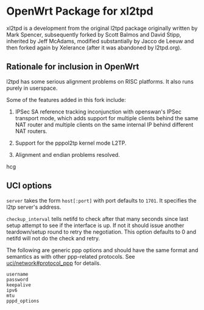 # OpenWrt Package for xl2tpd

xl2tpd is a development from the original l2tpd package originally written by
Mark Spencer, subsequently forked by Scott Balmos and David Stipp, inherited
by Jeff McAdams, modified substantially by Jacco de Leeuw and then forked
again by Xelerance (after it was abandoned by l2tpd.org).

## Rationale for inclusion in OpenWrt

l2tpd has some serious alignment problems on RISC platforms. It also runs
purely in userspace.

Some of the features added in this fork include:

1. IPSec SA reference tracking inconjunction with openswan's IPSec transport
   mode, which adds support for multiple clients behind the same NAT router
   and multiple clients on the same internal IP behind different NAT routers.

2. Support for the pppol2tp kernel mode L2TP.

3. Alignment and endian problems resolved.

hcg

## UCI options

`server` takes the form `host[:port]` with port defaults to `1701`.  It
specifies the l2tp server's address.

`checkup_interval` tells netifd to check after that many seconds since last
setup attempt to see if the interface is up.  If not it should issue another
teardown/setup round to retry the negotiation.  This option defaults to 0 and
netifd will not do the check and retry.

The following are generic ppp options and should have the same format and
semantics as with other ppp-related protocols.  See
[uci/network#protocol_ppp](https://wiki.openwrt.org/doc/uci/network#protocol_ppp_ppp_over_modem)
for details.

	username
	password
	keepalive
	ipv6
	mtu
	pppd_options
